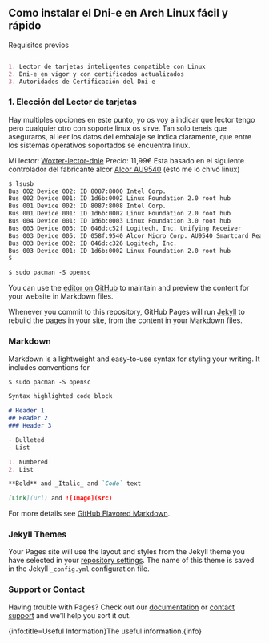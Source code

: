 ## Como instalar el Dni-e en Arch Linux fácil y rápido

Requisitos previos

```markdown

1. Lector de tarjetas inteligentes compatible con Linux
2. Dni-e en vigor y con certificados actualizados
3. Autoridades de Certificación del Dni-e

```
### 1. Elección del Lector de tarjetas

Hay multiples opciones en este punto, yo os voy a indicar que lector tengo pero cualquier otro con soporte linux os sirve.
Tan solo teneis que aseguraros, al leer los datos del embalaje se indica claramente, que entre los sistemas operativos soportados se encuentra linux.

Mi lector: [Woxter-lector-dnie](http://woxter.es/esp/es/perifericos-pc-/79-woxter-lector-dni-electrnico-8435089008814.html#)
Precio: 11,99€
Esta basado en el siguiente controlador del fabricante alcor [Alcor AU9540](http://www.alcormicro.com/en_content/c_product/product_01b.php?CategoryID=4&IndexID=4) (esto me lo chivó linux)

```markdown
$ lsusb
Bus 002 Device 002: ID 8087:8000 Intel Corp. 
Bus 002 Device 001: ID 1d6b:0002 Linux Foundation 2.0 root hub
Bus 001 Device 002: ID 8087:8008 Intel Corp. 
Bus 001 Device 001: ID 1d6b:0002 Linux Foundation 2.0 root hub
Bus 004 Device 001: ID 1d6b:0003 Linux Foundation 3.0 root hub
Bus 003 Device 003: ID 046d:c52f Logitech, Inc. Unifying Receiver
Bus 003 Device 005: ID 058f:9540 Alcor Micro Corp. AU9540 Smartcard Reader
Bus 003 Device 002: ID 046d:c326 Logitech, Inc. 
Bus 003 Device 001: ID 1d6b:0002 Linux Foundation 2.0 root hub
$
```

```markdown
$ sudo pacman -S opensc
```



You can use the [editor on GitHub](https://github.com/iojeda/iojeda.github.io/edit/master/index.md) to maintain and preview the content for your website in Markdown files.

Whenever you commit to this repository, GitHub Pages will run [Jekyll](https://jekyllrb.com/) to rebuild the pages in your site, from the content in your Markdown files.

### Markdown

Markdown is a lightweight and easy-to-use syntax for styling your writing. It includes conventions for

```markdown
$ sudo pacman -S opensc
```

```markdown
Syntax highlighted code block

# Header 1
## Header 2
### Header 3

- Bulleted
- List

1. Numbered
2. List

**Bold** and _Italic_ and `Code` text

[Link](url) and ![Image](src)
```

For more details see [GitHub Flavored Markdown](https://guides.github.com/features/mastering-markdown/).

### Jekyll Themes

Your Pages site will use the layout and styles from the Jekyll theme you have selected in your [repository settings](https://github.com/iojeda/iojeda.github.io/settings). The name of this theme is saved in the Jekyll `_config.yml` configuration file.

### Support or Contact

Having trouble with Pages? Check out our [documentation](https://help.github.com/categories/github-pages-basics/) or [contact support](https://github.com/contact) and we’ll help you sort it out.

{info:title=Useful Information}The useful information.{info}
